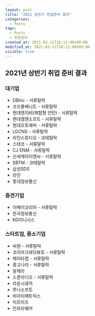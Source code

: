 ```yaml
---
layout: post
title: "2021 상반기 취업준비 결과"
categories:
  - Posts
tags:
  - Posts
  - 취업준비
created_at: 2021-03-11T18:12:00+09:00
modified_at: 2021-03-11T18:12:00+09:00
visible: true
---
```


## 2021년 상반기 취업 준비 결과

### 대기업

* DBInc - 서류탈락
* 코오롱베니트 - 서류탈락
* 현대엔지비(체험형 인턴) - 서류탈락
* 현대엠엔소프트 - 서류탈락
* 현대오토에버 - 서류탈락
* LGCNS - 서류탈락
* 라인스튜디오 - 코테탈락
* 스테코 - 서류탈락
* CJ ENM - 서류탈락
* 신세계아이앤씨 - 서류탈락
* SBTM - 코테탈락
* 삼성SDS
* 라인
* 롯데정보통신



### 중견기업

* 이베이코리아 - 서류탈락
* 한국정보통신
* KG이니시스



### 스타트업, 중소기업

* 씨젠 - 서류탈락
* 코리아크레딧뷰로 - 서류탈락
* 페이타랩 - 서류탈락
* 중고나라 - 서류탈락
* 알체라
* 스푼라디오 - 서류탈락
* 라온시큐어
* 루나소프트
* 비아이매트릭스
* 미르이즈
* 인프라웨어